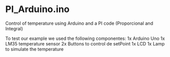 # PI_Arduino.ino
Control of temperature using Arduino and a PI code (Proporcional and Integral)

To test our example we used the following componentes:
1x Arduino Uno
1x LM35 temperature sensor
2x Buttons to control de setPoint
1x LCD
1x Lamp to simulate the temperature
